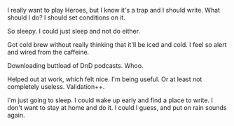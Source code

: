 I really want to play Heroes, but I know it's a trap and I should write. What should I do? I should set conditions on it.

So sleepy. I could just sleep and not do either.

Got cold brew without really thinking that it'll be iced and cold. I feel so alert and wired from the caffeine.

Downloading buttload of DnD podcasts. Whoo.

Helped out at work, which felt nice. I'm being useful. Or at least not completely useless. Validation++.

I'm just going to sleep. I could wake up early and find a place to write. I don't want to stay at home and do it. I could I guess, and put on rain sounds again.
